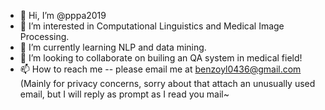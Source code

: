 - 👋 Hi, I’m @pppa2019
- 👀 I’m interested in Computational Linguistics and Medical Image Processing.
- 🌱 I’m currently learning NLP and data mining.
- 💞️ I’m looking to collaborate on builing an QA system in medical field!
- 📫 How to reach me -- please email me at benzoyl0436@gmail.com (Mainly for privacy concerns, sorry about that attach an unusually used email, but I will reply as prompt as I read you mail~

<!---
pppa2019/pppa2019 is a ✨ special ✨ repository because its `README.md` (this file) appears on your GitHub profile.
You can click the Preview link to take a look at your changes.
--->
